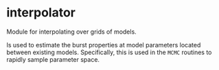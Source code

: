 # interpolator

Module for interpolating over grids of models.

Is used to estimate the burst properties at model parameters located between existing models. Specifically, this is used in the `MCMC` routines to rapidly sample parameter space.
